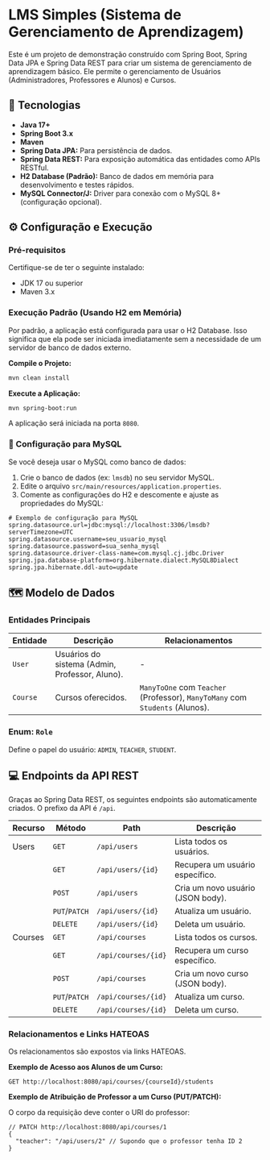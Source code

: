 # LMS Simples (Sistema de Gerenciamento de Aprendizagem)

Este é um projeto de demonstração construído com Spring Boot, Spring Data JPA e Spring Data REST para criar um sistema de gerenciamento de aprendizagem básico. Ele permite o gerenciamento de Usuários (Administradores, Professores e Alunos) e Cursos.

## 🚀 Tecnologias

- **Java 17+**
- **Spring Boot 3.x**
- **Maven**
- **Spring Data JPA:** Para persistência de dados.
- **Spring Data REST:** Para exposição automática das entidades como APIs RESTful.
- **H2 Database (Padrão):** Banco de dados em memória para desenvolvimento e testes rápidos.
- **MySQL Connector/J:** Driver para conexão com o MySQL 8+ (configuração opcional).

## ⚙️ Configuração e Execução

### Pré-requisitos

Certifique-se de ter o seguinte instalado:

- JDK 17 ou superior
- Maven 3.x

### Execução Padrão (Usando H2 em Memória)

Por padrão, a aplicação está configurada para usar o H2 Database. Isso significa que ela pode ser iniciada imediatamente sem a necessidade de um servidor de banco de dados externo.

**Compile o Projeto:**

```bash
mvn clean install
```

**Execute a Aplicação:**

```bash
mvn spring-boot:run
```

A aplicação será iniciada na porta `8080`.

### 🔑 Configuração para MySQL

Se você deseja usar o MySQL como banco de dados:

1. Crie o banco de dados (ex: `lmsdb`) no seu servidor MySQL.
2. Edite o arquivo `src/main/resources/application.properties`.
3. Comente as configurações do H2 e descomente e ajuste as propriedades do MySQL:

```properties
# Exemplo de configuração para MySQL
spring.datasource.url=jdbc:mysql://localhost:3306/lmsdb?serverTimezone=UTC
spring.datasource.username=seu_usuario_mysql
spring.datasource.password=sua_senha_mysql
spring.datasource.driver-class-name=com.mysql.cj.jdbc.Driver
spring.jpa.database-platform=org.hibernate.dialect.MySQL8Dialect
spring.jpa.hibernate.ddl-auto=update
```

## 🗺️ Modelo de Dados

### Entidades Principais

| Entidade | Descrição                                     | Relacionamentos                                                  |
|----------|-------------------------------------------------|------------------------------------------------------------------|
| `User`   | Usuários do sistema (Admin, Professor, Aluno).  | -                                                                |
| `Course` | Cursos oferecidos.                              | `ManyToOne` com `Teacher` (Professor), `ManyToMany` com `Students` (Alunos). |

### Enum: `Role`

Define o papel do usuário: `ADMIN`, `TEACHER`, `STUDENT`.

## 💻 Endpoints da API REST

Graças ao Spring Data REST, os seguintes endpoints são automaticamente criados. O prefixo da API é `/api`.

| Recurso | Método      | Path                | Descrição                       |
|---------|-------------|---------------------|---------------------------------|
| Users   | `GET`       | `/api/users`        | Lista todos os usuários.        |
|         | `GET`       | `/api/users/{id}`   | Recupera um usuário específico. |
|         | `POST`      | `/api/users`        | Cria um novo usuário (JSON body). |
|         | `PUT`/`PATCH` | `/api/users/{id}`   | Atualiza um usuário.            |
|         | `DELETE`    | `/api/users/{id}`   | Deleta um usuário.              |
| Courses | `GET`       | `/api/courses`      | Lista todos os cursos.          |
|         | `GET`       | `/api/courses/{id}` | Recupera um curso específico.   |
|         | `POST`      | `/api/courses`      | Cria um novo curso (JSON body). |
|         | `PUT`/`PATCH` | `/api/courses/{id}` | Atualiza um curso.              |
|         | `DELETE`    | `/api/courses/{id}` | Deleta um curso.                |

### Relacionamentos e Links HATEOAS

Os relacionamentos são expostos via links HATEOAS.

**Exemplo de Acesso aos Alunos de um Curso:**

```http
GET http://localhost:8080/api/courses/{courseId}/students
```

**Exemplo de Atribuição de Professor a um Curso (PUT/PATCH):**

O corpo da requisição deve conter o URI do professor:

```http
// PATCH http://localhost:8080/api/courses/1
{
  "teacher": "/api/users/2" // Supondo que o professor tenha ID 2
}
```
